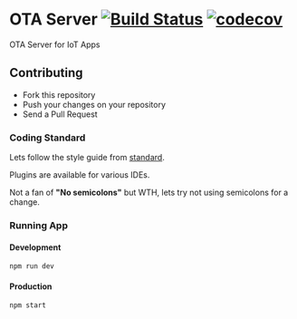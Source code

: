 # OTA Server [![Build Status](https://travis-ci.org/zoomHKG/ota-server.svg?branch=master)](https://travis-ci.org/zoomHKG/ota-server) [![codecov](https://codecov.io/gh/zoomHKG/ota-server/branch/master/graph/badge.svg)](https://codecov.io/gh/zoomHKG/ota-server)

OTA Server for IoT Apps

## Contributing

* Fork this repository
* Push your changes on your repository
* Send a Pull Request

### Coding Standard

Lets follow the style guide from [standard](https://github.com/standard/standard#standardjs-the-rules).

Plugins are available for various IDEs.

Not a fan of **"No semicolons"** but WTH, lets try not using semicolons for a change.

### Running App

#### Development

```shell
npm run dev
```

#### Production

```shell
npm start
```